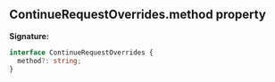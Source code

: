 ## ContinueRequestOverrides.method property

**Signature:**

```typescript
interface ContinueRequestOverrides {
  method?: string;
}
```
